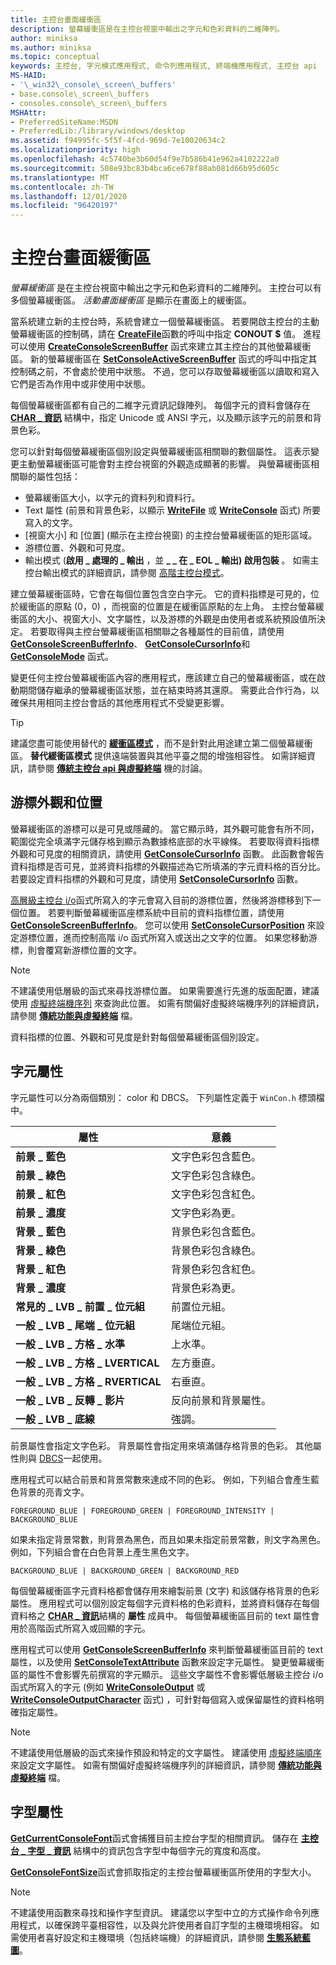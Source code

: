 ```yaml
---
title: 主控台畫面緩衝區
description: 螢幕緩衝區是在主控台視窗中輸出之字元和色彩資料的二維陣列。
author: miniksa
ms.author: miniksa
ms.topic: conceptual
keywords: 主控台, 字元模式應用程式, 命令列應用程式, 終端機應用程式, 主控台 api
MS-HAID:
- '\_win32\_console\_screen\_buffers'
- base.console\_screen\_buffers
- consoles.console\_screen\_buffers
MSHAttr:
- PreferredSiteName:MSDN
- PreferredLib:/library/windows/desktop
ms.assetid: f94995fc-5f5f-4fcd-969d-7e10020634c2
ms.localizationpriority: high
ms.openlocfilehash: 4c5740be3b60d54f9e7b586b41e962a4102222a0
ms.sourcegitcommit: 508e93bc83b4bca6ce678f88ab081d66b95d605c
ms.translationtype: MT
ms.contentlocale: zh-TW
ms.lasthandoff: 12/01/2020
ms.locfileid: "96420197"
---
```

# <a name="console-screen-buffers"></a>主控台畫面緩衝區

*螢幕緩衝區* 是在主控台視窗中輸出之字元和色彩資料的二維陣列。 主控台可以有多個螢幕緩衝區。 *活動畫面緩衝區* 是顯示在畫面上的緩衝區。

當系統建立新的主控台時，系統會建立一個螢幕緩衝區。 若要開啟主控台的主動螢幕緩衝區的控制碼，請在 [**CreateFile**](https://msdn.microsoft.com/library/windows/desktop/aa363858)函數的呼叫中指定 **CONOUT $** 值。 進程可以使用 [**CreateConsoleScreenBuffer**](createconsolescreenbuffer.md) 函式來建立其主控台的其他螢幕緩衝區。 新的螢幕緩衝區在 [**SetConsoleActiveScreenBuffer**](setconsoleactivescreenbuffer.md) 函式的呼叫中指定其控制碼之前，不會處於使用中狀態。 不過，您可以存取螢幕緩衝區以讀取和寫入它們是否為作用中或非使用中狀態。

每個螢幕緩衝區都有自己的二維字元資訊記錄陣列。 每個字元的資料會儲存在 [**CHAR \_ 資訊**](char-info-str.md) 結構中，指定 Unicode 或 ANSI 字元，以及顯示該字元的前景和背景色彩。

您可以針對每個螢幕緩衝區個別設定與螢幕緩衝區相關聯的數個屬性。 這表示變更主動螢幕緩衝區可能會對主控台視窗的外觀造成顯著的影響。 與螢幕緩衝區相關聯的屬性包括：

- 螢幕緩衝區大小，以字元的資料列和資料行。
- Text 屬性 (前景和背景色彩，以顯示 [**WriteFile**](https://msdn.microsoft.com/library/windows/desktop/aa365747) 或 [**WriteConsole**](writeconsole.md) 函式) 所要寫入的文字。
- [視窗大小] 和 [位置] (顯示在主控台視窗) 的主控台螢幕緩衝區的矩形區域。
- 游標位置、外觀和可見度。
- 輸出模式 (**啟用 \_ 處理的 \_ 輸出** ，並 **\_ \_ 在 \_ EOL \_ 輸出) 啟用包裝** 。 如需主控台輸出模式的詳細資訊，請參閱 [高階主控台模式](high-level-console-modes.md)。

建立螢幕緩衝區時，它會在每個位置包含空白字元。 它的資料指標是可見的，位於緩衝區的原點 (0，0) ，而視窗的位置是在緩衝區原點的左上角。 主控台螢幕緩衝區的大小、視窗大小、文字屬性，以及游標的外觀是由使用者或系統預設值所決定。 若要取得與主控台螢幕緩衝區相關聯之各種屬性的目前值，請使用 [**GetConsoleScreenBufferInfo**](getconsolescreenbufferinfo.md)、 [**GetConsoleCursorInfo**](getconsolecursorinfo.md)和 [**GetConsoleMode**](getconsolemode.md) 函式。

變更任何主控台螢幕緩衝區內容的應用程式，應該建立自己的螢幕緩衝區，或在啟動期間儲存繼承的螢幕緩衝區狀態，並在結束時將其還原。 需要此合作行為，以確保共用相同主控台會話的其他應用程式不受變更影響。

> [!TIP]
> 建議您盡可能使用替代的 [**緩衝區模式**](console-virtual-terminal-sequences.md#alternate-screen-buffer) ，而不是針對此用途建立第二個螢幕緩衝區。 **替代緩衝區模式** 提供遠端裝置與其他平臺之間的增強相容性。 如需詳細資訊，請參閱 [**傳統主控台 api 與虛擬終端**](classic-vs-vt.md) 機的討論。

## <a name="cursor-appearance-and-position"></a>游標外觀和位置

螢幕緩衝區的游標可以是可見或隱藏的。 當它顯示時，其外觀可能會有所不同，範圍從完全填滿字元儲存格到顯示為數據格底部的水平線條。 若要取得資料指標外觀和可見度的相關資訊，請使用 [**GetConsoleCursorInfo**](getconsolecursorinfo.md) 函數。 此函數會報告資料指標是否可見，並將資料指標的外觀描述為它所填滿的字元資料格的百分比。 若要設定資料指標的外觀和可見度，請使用 [**SetConsoleCursorInfo**](setconsolecursorinfo.md) 函數。

[高層級主控台 i/o](high-level-console-i-o.md)函式所寫入的字元會寫入目前的游標位置，然後將游標移到下一個位置。 若要判斷螢幕緩衝區座標系統中目前的資料指標位置，請使用 [**GetConsoleScreenBufferInfo**](getconsolescreenbufferinfo.md)。 您可以使用 [**SetConsoleCursorPosition**](setconsolecursorposition.md) 來設定游標位置，進而控制高階 i/o 函式所寫入或送出之文字的位置。 如果您移動游標，則會覆寫新游標位置的文字。

> [!NOTE]
> 不建議使用低層級的函式來尋找游標位置。 如果需要進行先進的版面配置，建議使用 [虛擬終端機序列](console-virtual-terminal-sequences.md) 來查詢此位置。 如需有關偏好虛擬終端機序列的詳細資訊，請參閱 **[傳統功能與虛擬終端](classic-vs-vt.md)** 檔。

資料指標的位置、外觀和可見度是針對每個螢幕緩衝區個別設定。

## <a name="character-attributes"></a>字元屬性

字元屬性可以分為兩個類別： color 和 DBCS。 下列屬性定義于 `WinCon.h` 標頭檔中。

| 屬性 | 意義 |
|-|-|
| **前景 \_ 藍色** | 文字色彩包含藍色。 |
| **前景 \_ 綠色** | 文字色彩包含綠色。 |
| **前景 \_ 紅色** | 文字色彩包含紅色。 |
| **前景 \_ 濃度** | 文字色彩為更。 |
| **背景 \_ 藍色** | 背景色彩包含藍色。 |
| **背景 \_ 綠色** | 背景色彩包含綠色。 |
| **背景 \_ 紅色** | 背景色彩包含紅色。 |
| **背景 \_ 濃度** | 背景色彩為更。 |
| **常見的 \_ LVB \_ 前置 \_ 位元組** | 前置位元組。 |
| **一般 \_ LVB \_ 尾端 \_ 位元組** | 尾端位元組。 |
| **一般 \_ LVB \_ 方格 \_ 水準** | 上水準。 |
| **一般 \_ LVB \_ 方格 \_ LVERTICAL** | 左方垂直。 |
| **一般 \_ LVB \_ 方格 \_ RVERTICAL** | 右垂直。 |
| **一般 \_ LVB \_ 反轉 \_ 影片** | 反向前景和背景屬性。 |
| **一般 \_ LVB \_ 底線** | 強調。 |

前景屬性會指定文字色彩。 背景屬性會指定用來填滿儲存格背景的色彩。 其他屬性則與 [DBCS](https://msdn.microsoft.com/library/windows/desktop/dd317794)一起使用。

應用程式可以結合前景和背景常數來達成不同的色彩。 例如，下列組合會產生藍色背景的亮青文字。

`FOREGROUND_BLUE | FOREGROUND_GREEN | FOREGROUND_INTENSITY | BACKGROUND_BLUE`

如果未指定背景常數，則背景為黑色，而且如果未指定前景常數，則文字為黑色。 例如，下列組合會在白色背景上產生黑色文字。

`BACKGROUND_BLUE | BACKGROUND_GREEN | BACKGROUND_RED`

每個螢幕緩衝區字元資料格都會儲存用來繪製前景 (文字) 和該儲存格背景的色彩屬性。 應用程式可以個別設定每個字元資料格的色彩資料，並將資料儲存在每個資料格之 [**CHAR \_ 資訊**](char-info-str.md)結構的 **屬性** 成員中。 每個螢幕緩衝區目前的 text 屬性會用於高階函式所寫入或回顯的字元。

應用程式可以使用 [**GetConsoleScreenBufferInfo**](getconsolescreenbufferinfo.md) 來判斷螢幕緩衝區目前的 text 屬性，以及使用 [**SetConsoleTextAttribute**](setconsoletextattribute.md) 函數來設定字元屬性。 變更螢幕緩衝區的屬性不會影響先前撰寫的字元顯示。 這些文字屬性不會影響低層級主控台 i/o 函式所寫入的字元 (例如 [**WriteConsoleOutput**](writeconsoleoutput.md) 或 [**WriteConsoleOutputCharacter**](writeconsoleoutputcharacter.md) 函式) ，可針對每個寫入或保留屬性的資料格明確指定屬性。

> [!NOTE]
> 不建議使用低層級的函式來操作預設和特定的文字屬性。 建議使用 [虛擬終端順序](console-virtual-terminal-sequences.md) 來設定文字屬性。 如需有關偏好虛擬終端機序列的詳細資訊，請參閱 **[傳統功能與虛擬終端](classic-vs-vt.md)** 檔。

## <a name="font-attributes"></a>字型屬性

[**GetCurrentConsoleFont**](getcurrentconsolefont.md)函式會捕獲目前主控台字型的相關資訊。 儲存在 [**主控台 \_ 字型 \_ 資訊**](console-font-info-str.md) 結構中的資訊包含字型中每個字元的寬度和高度。

[**GetConsoleFontSize**](getconsolefontsize.md)函式會抓取指定的主控台螢幕緩衝區所使用的字型大小。

> [!NOTE]
> 不建議使用函數來尋找和操作字型資訊。 建議您以字型中立的方式操作命令列應用程式，以確保跨平臺相容性，以及與允許使用者自訂字型的主機環境相容。 如需使用者喜好設定和主機環境（包括終端機）的詳細資訊，請參閱 **[生態系統藍圖](ecosystem-roadmap.md)**。
